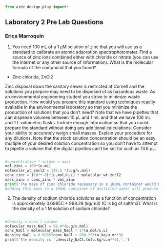 ```python
from aide_design.play import*
```
## Laboratory 2 Pre Lab Questions
### Erica Marroquin

1. You need 100 mL of a 1 µM solution of zinc that you will use as a standard to calibrate an atomic adsorption spectrophotometer. Find a source of zinc ions combined either with chloride or nitrate (you can use the internet or any other source of information). What is the molecular formula of the compound that you found?
 - Zinc chloride, ZnCl2

 Zinc disposal down the sanitary sewer is restricted at Cornell and the solutions you prepare may need to be disposed of as hazardous waste. As an environmental engineering student you strive to minimize waste production. How would you prepare this standard using techniques readily available in the environmental laboratory so that you minimize the production of solutions that you don’t need? Note that we have pipettes that can dispense volumes between 10 μL and 1 mL and that we have 100 mL and 1 L volumetric flasks. Include enough information so that you could prepare the standard without doing any additional calculations. Consider your ability to accurately weigh small masses. Explain your procedure for any dilutions. Note that the stock solution concentration should be an easy multiple of your desired solution concentration so you don’t have to attempt to pipette a volume that the digital pipettes can’t be set for such as 13.6 μL.
```python

#concentration * volume = mass
vol_zinc = 100*(u.mL)
molecular_wt_zncl2 = 136.3 *(u.g/u.mol)
conc_zinc = (10**-6)*(u.mol/u.L) * molecular_wt_zncl2
mass_zinc = conc_zinc * vol_zinc
print('The mass of zinc chloride necessary in a 100mL container would be ',mass_zinc.to(u.ug),'.')
#adding this mass to a 100mL container of distilled water will produce the correct standard without any waste

```
2. The density of sodium chloride solutions as a function of concentration is approximately 0.6985C + 998.29 (kg/m3) (C is kg of salt/m3). What is the density of a 1 M solution of sodium chloride?
```python

#density = mass / volume
molecular_mass_NaCl = 58.4*(u.g/u.mol)
conc_NaCl = molecular_mass_NaCl * 1*(u.mol/u.L)
density_NaCl = 0.6985*conc_NaCl + 998.29*(u.kg/u.m**3)
print('The density is ',density_NaCl.to(u.kg/u.m**3),'.')
